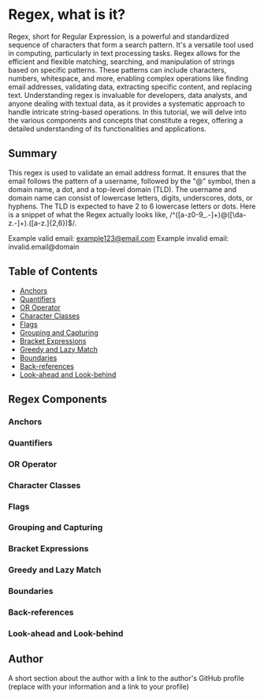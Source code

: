 # Regex, what is it?


Regex, short for Regular Expression, is a powerful and standardized sequence of characters that form a search pattern. It's a versatile tool used in computing, particularly in text processing tasks. Regex allows for the efficient and flexible matching, searching, and manipulation of strings based on specific patterns. These patterns can include characters, numbers, whitespace, and more, enabling complex operations like finding email addresses, validating data, extracting specific content, and replacing text. Understanding regex is invaluable for developers, data analysts, and anyone dealing with textual data, as it provides a systematic approach to handle intricate string-based operations. In this tutorial, we will delve into the various components and concepts that constitute a regex, offering a detailed understanding of its functionalities and applications.

## Summary

This regex is used to validate an email address format. It ensures that the email follows the pattern of a username, followed by the "@" symbol, then a domain name, a dot, and a top-level domain (TLD). The username and domain name can consist of lowercase letters, digits, underscores, dots, or hyphens. The TLD is expected to have 2 to 6 lowercase letters or dots. Here is a snippet of what the Regex actually looks like, /^([a-z0-9_\.-]+)@([\da-z\.-]+)\.([a-z\.]{2,6})$/.

Example valid email: example123@email.com
Example invalid email: invalid.email@domain


## Table of Contents

- [Anchors](#anchors)
- [Quantifiers](#quantifiers)
- [OR Operator](#or-operator)
- [Character Classes](#character-classes)
- [Flags](#flags)
- [Grouping and Capturing](#grouping-and-capturing)
- [Bracket Expressions](#bracket-expressions)
- [Greedy and Lazy Match](#greedy-and-lazy-match)
- [Boundaries](#boundaries)
- [Back-references](#back-references)
- [Look-ahead and Look-behind](#look-ahead-and-look-behind)

## Regex Components

### Anchors

### Quantifiers

### OR Operator

### Character Classes

### Flags

### Grouping and Capturing

### Bracket Expressions

### Greedy and Lazy Match

### Boundaries

### Back-references

### Look-ahead and Look-behind

## Author

A short section about the author with a link to the author's GitHub profile (replace with your information and a link to your profile)

